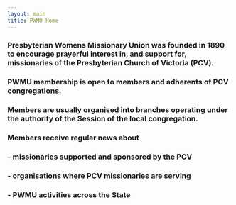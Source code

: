 ```yaml
---
layout: main
title: PWMU Home
---
```


### Presbyterian Womens Missionary Union was founded in 1890 to encourage prayerful interest in, and support for, missionaries of the Presbyterian Church of Victoria (PCV).
  
  
### PWMU membership is open to members and adherents of PCV congregations. 
  
    
    
### Members are usually organised into branches operating under the authority of the Session of the local congregation.
  
  
  
### Members receive regular news about
  
    
    
###         - missionaries supported and sponsored by the PCV
###        
###        
###         - organisations where PCV missionaries are serving
###        
###        
###         - PWMU activities across the State


